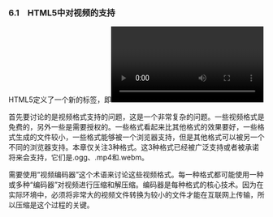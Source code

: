 ### 6.1　HTML5中对视频的支持

HTML5定义了一个新的标签，即<video>。这个标签允许开发者将视频直接放置在HTML页面上。只需要几个选项就可以设置自动播放和循环播放，而且还可以在内嵌的视频上添加播放控制器。

首先要讨论的是视频格式支持的问题，这是一个非常复杂的问题。一些视频格式是免费的，另外一些是需要授权的。一些格式看起来比其他格式的效果要好，一些格式生成的文件较小，一些格式能够被一个浏览器支持，但是其他格式可以被另一个不同的浏览器支持。本章仅关注3种格式。这3种格式已经被广泛支持或者被承诺将来会支持，它们是.ogg、.mp4和.webm。

需要使用“视频编码器”这个术语来讨论这些视频格式。每一种格式都可能使用一种或多种“编码器”对视频进行压缩和解压缩。编码器是每种格式的核心技术。因为在实际环境中，必须将非常大的视频文件转换为较小的文件才能在互联网上传输，所以压缩是这个过程的关键。

